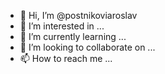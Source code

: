 - 👋 Hi, I’m @postnikoviaroslav
- 👀 I’m interested in ...
- 🌱 I’m currently learning ...
- 💞️ I’m looking to collaborate on ...
- 📫 How to reach me ...

<!---
postnikoviaroslav/postnikoviaroslav is a ✨ special ✨ repository because its `README.md` (this file) appears on your GitHub profile.
You can click the Preview link to take a look at your changes.
--->

